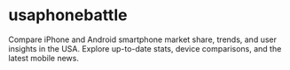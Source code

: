 # usaphonebattle
Compare iPhone and Android smartphone market share, trends, and user insights in the USA. Explore up-to-date stats, device comparisons, and the latest mobile news.
